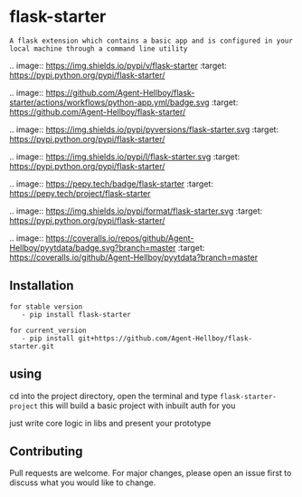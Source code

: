 flask-starter
=============
      
    
    A flask extension which contains a basic app and is configured in your local machine through a command line utility 

.. image:: https://img.shields.io/pypi/v/flask-starter
   :target: https://pypi.python.org/pypi/flask-starter/

.. image:: https://github.com/Agent-Hellboy/flask-starter/actions/workflows/python-app.yml/badge.svg
    :target: https://github.com/Agent-Hellboy/flask-starter/


.. image:: https://img.shields.io/pypi/pyversions/flask-starter.svg
   :target: https://pypi.python.org/pypi/flask-starter/

.. image:: https://img.shields.io/pypi/l/flask-starter.svg
   :target: https://pypi.python.org/pypi/flask-starter/

.. image:: https://pepy.tech/badge/flask-starter
   :target: https://pepy.tech/project/flask-starter

.. image:: https://img.shields.io/pypi/format/flask-starter.svg
   :target: https://pypi.python.org/pypi/flask-starter/

.. image:: https://coveralls.io/repos/github/Agent-Hellboy/pyytdata/badge.svg?branch=master
   :target: https://coveralls.io/github/Agent-Hellboy/pyytdata?branch=master

      
Installation
------------

    for stable version
       - pip install flask-starter

    for current_version
       - pip install git+https://github.com/Agent-Hellboy/flask-starter.git
	      
      


using
------

cd into the project directory, open the terminal and type 
```flask-starter-project``` this will build a basic project with inbuilt auth for you

just write core logic in libs and present your prototype





Contributing
------------

Pull requests are welcome. For major changes, please open an issue first
to discuss what you would like to change.
